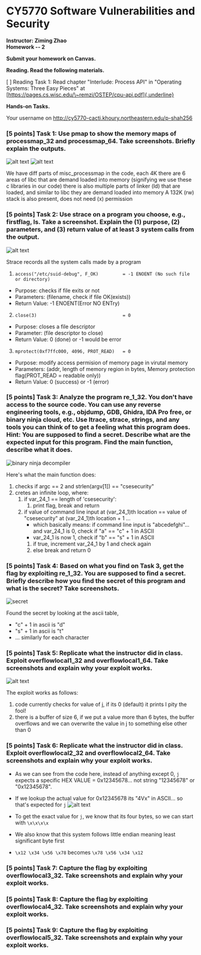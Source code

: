 # **CY5770 Software Vulnerabilities and Security**

**Instructor: Ziming Zhao\
Homework -- 2**

**Submit your homework on Canvas.**

**Reading. Read the following materials.**

\[ \] Reading Task 1: Read chapter "Interlude: Process API" in
"Operating Systems: Three Easy Pieces" at
[https://pages.cs.wisc.edu/\~remzi/OSTEP/cpu-api.pdf]{.underline}

**Hands-on Tasks.**

Your username on http://cy5770-cacti.khoury.northeastern.edu/p-shah256

### \[5 points\] Task 1: Use **pmap** to show the memory maps of **processmap_32** and **processmap_64**. Take screenshots. Briefly explain the outputs.
![alt text](image.png)
![alt text](image-2.png) 

We have diff parts of misc_processmap in the code, each 4K
there are 6 areas of libc that are demand loaded into memory (signifying we use these c libraries in our code)
there is also multiple parts of linker (ld) that are loaded, and similar to libc they are demand loaded into memory
A 132K (rw) stack is also present, does not need (x) permission


### \[5 points\] Task 2: Use **strace** on a program you choose, e.g., **firstflag**, **ls**. Take a screenshot. Explain the (1) purpose, (2) parameters, and (3) return value of at least 3 system calls from the output.
![alt text](image-3.png)

Strace records all the system calls made by a program 

1. ```access("/etc/suid-debug", F_OK)         = -1 ENOENT (No such file or directory)```
- Purpose: checks if file exits or not
- Parameters: (filename, check if file OK(exists))
- Return Value: -1 ENOENT(Error NO ENTry)
2. ```close(3)                                = 0```
- Purpose: closes a file descriptor
- Parameter: (file descriptor to close)
- Return Value: 0 (done) or -1 would be error
3. ```mprotect(0xf7ffc000, 4096, PROT_READ)   = 0```
- Purpose: modify access permision of memory page in virutal memory
- Parameters: (addr, length of memory region in bytes, Memory protection flag(PROT_READ = readable only))
- Return Value: 0 (success) or -1 (error)

### \[5 points\] Task 3: Analyze the program **re_1_32**. You don\'t have access to the source code. You can use any reverse engineering tools, e.g., objdump, GDB, Ghidra, IDA Pro free, or binary ninja cloud, etc. Use ltrace, strace, strings, and any tools you can think of to get a feeling what this program does. Hint: You are supposed to find a secret. Describe what are the expected input for this program. Find the main function, describe what it does.
![binary ninja decompiler](image-4.png)

Here's what the main function does: 
1. checks if argc == 2 and strlen(argv[1]) == "csesecurity"
2. cretes an infinite loop, where: 
    1. if var_24_1 == length of 'csesecurity':
        1. print flag, break and return 
    2. if value of command line input at (var_24_1)th location == value of "csesecurity" at (var_24_1)th location + 1 ... 
        - which basically means: if command line input is "abcedefghi"... and var_24_1 is 0, check if "a" == "c" + 1 in ASCII
        - var_24_1 is now 1, check if "b" == "s" + 1 in ASCII
        1. if true, increment var_24_1 by 1 and check again
        2. else break and return 0 

### \[5 points\] Task 4: Based on what you find on Task 3, get the flag by exploiting **re_1_32**. You are supposed to find a secret. Briefly describe how you find the secret of this program and what is the secret? Take screenshots.
![secret](image-5.png)

Found the secret by looking at the ascii table, 
- "c" + 1 in ascii is "d"
- "s" + 1 in ascii is "t"
- ... similarly for each character

### \[5 points\] Task 5: Replicate what the instructor did in class. Exploit **overflowlocal1_32** and **overflowlocal1_64**. Take screenshots and explain why your exploit works.
![alt text](image-6.png)

The exploit works as follows: 
1. code currently checks for value of j, if its 0 (default) it prints I pity the fool!
2. there is a buffer of size 6, if we put a value more than 6 bytes, the buffer overflows and we can overwrite the value in j to something else other than 0

### \[5 points\] Task 6: Replicate what the instructor did in class. Exploit **overflowlocal2_32** and **overflowlocal2_64**. Take screenshots and explain why your exploit works.
- As we can see from the code here, instead of anything except 0, `j` expects a specific HEX VALUE = 0x12345678... not string "12345678" or "0x12345678".
- If we lookup the actual value for 0x12345678 its "4Vx" in ASCII... so that's expected for `j`
![alt text](image-7.png)

- To get the exact value for `j`, we know that its four bytes, so we can start with `\x\x\x\x`
- We also know that this system follows little endian meaning least significant byte first
- `\x12 \x34 \x56 \x78` becomes `\x78 \x56 \x34 \x12`

### \[5 points\] Task 7: Capture the flag by exploiting **overflowlocal3_32**. Take screenshots and explain why your exploit works.

### \[5 points\] Task 8: Capture the flag by exploiting **overflowlocal4_32**. Take screenshots and explain why your exploit works.

### \[5 points\] Task 9: Capture the flag by exploiting **overflowlocal5_32**. Take screenshots and explain why your exploit works.

